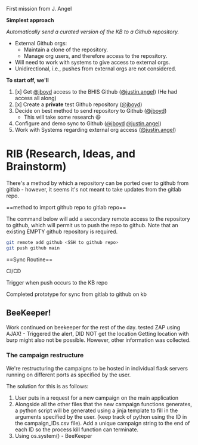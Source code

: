 
First mission from J. Angel

**Simplest approach**

_Automatically send a curated version of the KB to a Github repository._

- External Github orgs:
    - Maintain a clone of the repository.
    - Manage org users, and therefore access to the repository.
- Will need to work with systems to give access to external orgs.
- Unidirectional, i.e., pushes from external orgs are not considered.

**To start off, we'll**

1. [x]  Get [@jboyd](/jboyd "Joseph Boyd") access to the BHIS Github ([@justin.angel](/justin.angel "Justin Angel")) (He had access all along)
2. [x]  Create a **private** test Github repository ([@jboyd](/jboyd "Joseph Boyd"))
3. Decide on best method to send repository to Github ([@jboyd](/jboyd "Joseph Boyd"))
	- This will take some research 😃
1. Configure and demo sync to Github ([@jboyd](/jboyd "Joseph Boyd") [@justin.angel](/justin.angel "Justin Angel"))
2. Work with Systems regarding external org access ([@justin.angel](/justin.angel))

# RIB (Research, Ideas, and Brainstorm)

There's a method by which a repository can be ported over to github from gitlab - however, it seems it's not meant to take updates from the gitlab repo. 

==method to import github repo to gitlab repo==

The command below will add a secondary remote access to the repository to github, which will permit us to push the repo to github. Note that an existing EMPTY github repository is required. 
```bash
git remote add github <SSH to github repo>
git push github main
```

==Sync Routine==

CI/CD

Trigger when push occurs to the KB repo

Completed prototype for sync from gitlab to github on kb


## BeeKeeper!

Work continued on beekeeper for the rest of the day. 
tested ZAP using AJAX! - Triggered the alert, DID NOT get the location
Getting location with burp might also not be possible. 
However, other information was collected. 

### The campaign restructure 

We're restructuring the campaigns to be hosted in individual flask servers running on different ports as specified by the user. 

The solution for this is as follows: 
1. User puts in a request for a new campaign on the main application
2. Alongside all the other files that the new campaign functions generates, a python script will be generated using a jinja template to fill in the arguments specified by the user. (keep track of python using the ID in the campaign_IDs.csv file). Add a unique campaign string to the end of each ID so the process kill function can terminate.
3. Using os.system() - BeeKeeper 